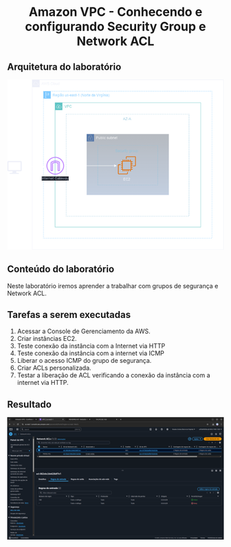 <h1 align=center> Amazon VPC - Conhecendo e configurando Security Group e Network ACL </h1>

<h2>Arquitetura do laboratório</h2>

<div align=center>
    <img width="800px" src="arquitetura.png">
</div>

<h2> Conteúdo do laboratório </h2>

Neste laboratório iremos aprender a trabalhar com grupos de segurança e Network ACL.

<h2>Tarefas a serem executadas</h2>

1. Acessar a Console de Gerenciamento da AWS.
2. Criar instâncias EC2.
3. Teste conexão da instância com a Internet via HTTP
4. Teste conexão da instância com a internet via ICMP
5. Liberar o acesso ICMP do grupo de segurança.
6. Criar ACLs personalizada.
7. Testar a liberação de ACL verificando a conexão da instância com a internet via HTTP.

<h2>Resultado</h2>

<div align=center>
    <img width="800px" src="resultado.png">
</div>
